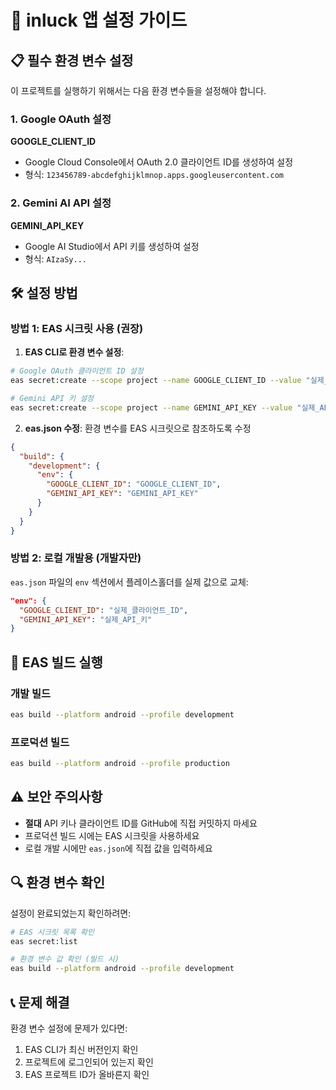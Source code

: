 # 🔐 inluck 앱 설정 가이드

## 📋 필수 환경 변수 설정

이 프로젝트를 실행하기 위해서는 다음 환경 변수들을 설정해야 합니다.

### 1. Google OAuth 설정

**GOOGLE_CLIENT_ID**
- Google Cloud Console에서 OAuth 2.0 클라이언트 ID를 생성하여 설정
- 형식: `123456789-abcdefghijklmnop.apps.googleusercontent.com`

### 2. Gemini AI API 설정

**GEMINI_API_KEY**
- Google AI Studio에서 API 키를 생성하여 설정
- 형식: `AIzaSy...`

## 🛠️ 설정 방법

### 방법 1: EAS 시크릿 사용 (권장)

1. **EAS CLI로 환경 변수 설정**:
```bash
# Google OAuth 클라이언트 ID 설정
eas secret:create --scope project --name GOOGLE_CLIENT_ID --value "실제_클라이언트_ID"

# Gemini API 키 설정
eas secret:create --scope project --name GEMINI_API_KEY --value "실제_API_키"
```

2. **eas.json 수정**: 환경 변수를 EAS 시크릿으로 참조하도록 수정
```json
{
  "build": {
    "development": {
      "env": {
        "GOOGLE_CLIENT_ID": "GOOGLE_CLIENT_ID",
        "GEMINI_API_KEY": "GEMINI_API_KEY"
      }
    }
  }
}
```

### 방법 2: 로컬 개발용 (개발자만)

`eas.json` 파일의 `env` 섹션에서 플레이스홀더를 실제 값으로 교체:

```json
"env": {
  "GOOGLE_CLIENT_ID": "실제_클라이언트_ID",
  "GEMINI_API_KEY": "실제_API_키"
}
```

## 🚀 EAS 빌드 실행

### 개발 빌드
```bash
eas build --platform android --profile development
```

### 프로덕션 빌드
```bash
eas build --platform android --profile production
```

## ⚠️ 보안 주의사항

- **절대** API 키나 클라이언트 ID를 GitHub에 직접 커밋하지 마세요
- 프로덕션 빌드 시에는 EAS 시크릿을 사용하세요
- 로컬 개발 시에만 `eas.json`에 직접 값을 입력하세요

## 🔍 환경 변수 확인

설정이 완료되었는지 확인하려면:

```bash
# EAS 시크릿 목록 확인
eas secret:list

# 환경 변수 값 확인 (빌드 시)
eas build --platform android --profile development
```

## 📞 문제 해결

환경 변수 설정에 문제가 있다면:
1. EAS CLI가 최신 버전인지 확인
2. 프로젝트에 로그인되어 있는지 확인
3. EAS 프로젝트 ID가 올바른지 확인
